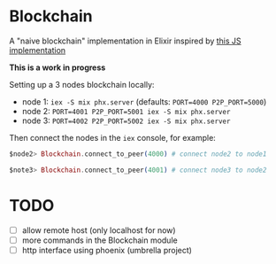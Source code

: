 # Blockchain

A "naive blockchain" implementation in Elixir inspired by [this JS implementation](https://github.com/lhartikk/naivechain)

**This is a work in progress**

Setting up a 3 nodes blockchain locally:

- node 1: `iex -S mix phx.server` (defaults: `PORT=4000 P2P_PORT=5000`)
- node 2: `PORT=4001 P2P_PORT=5001 iex -S mix phx.server`
- node 3: `PORT=4002 P2P_PORT=5002 iex -S mix phx.server`

Then connect the nodes in the `iex` console, for example:

```elixir
$node2> Blockchain.connect_to_peer(4000) # connect node2 to node1

$note3> Blockchain.connect_to_peer(4001) # connect node3 to node2
```

# TODO

- [ ] allow remote host (only localhost for now)
- [ ] more commands in the Blockchain module
- [ ] http interface using phoenix (umbrella project)
